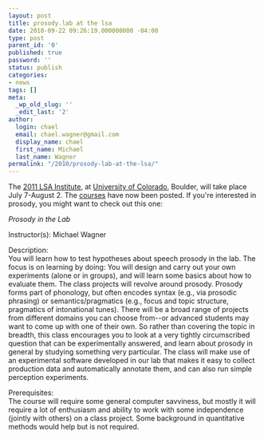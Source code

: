 ```yaml
---
layout: post
title: prosody.lab at the lsa
date: 2010-09-22 09:26:19.000000000 -04:00
type: post
parent_id: '0'
published: true
password: ''
status: publish
categories:
- news
tags: []
meta:
  _wp_old_slug: ''
  _edit_last: '2'
author:
  login: chael
  email: chael.wagner@gmail.com
  display_name: chael
  first_name: Michael
  last_name: Wagner
permalink: "/2010/prosody-lab-at-the-lsa/"
---
```

The [2011 LSA Institute](https://verbs.colorado.edu/LSA2011), at [University of Colorado](http://colorado.edu/), Boulder, will take place July 7-August 2. The [courses](https://verbs.colorado.edu/LSA2011/courses-areas.html#A05) have now been posted. If you're interested in prosody, you might want to check out this one:

_Prosody in the Lab_

Instructor(s): Michael Wagner

Description:  
You will learn how to test hypotheses about speech prosody in the lab. The focus is on learning by doing: You will design and carry out your own experiments (alone or in groups), and will learn some basics about how to evaluate them. The class projects will revolve around prosody. Prosody forms part of phonology, but often encodes syntax (e.g., via prosodic phrasing) or semantics/pragmatics (e.g., focus and topic structure, pragmatics of intonational tunes). There will be a broad range of projects from different domains you can choose from--or advanced students may want to come up with one of their own. So rather than covering the topic in breadth, this class encourages you to look at a very tightly circumscribed question that can be experimentally answered, and learn about prosody in general by studying something very particular. The class will make use of an experimental software developed in our lab that makes it easy to collect production data and automatically annotate them, and can also run simple perception experiments.

Prerequisites:  
The course will require some general computer savviness, but mostly it will require a lot of enthusiasm and ability to work with some independence (jointly with others) on a class project. Some background in quantitative methods would help but is not required.

